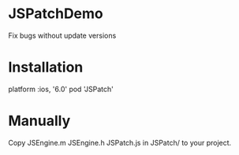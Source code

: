 # JSPatchDemo
Fix bugs without update versions

# Installation

platform :ios, '6.0'
pod 'JSPatch'

# Manually
Copy JSEngine.m JSEngine.h JSPatch.js in JSPatch/ to your project.
